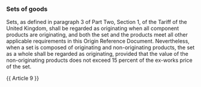 ### Sets of goods

Sets, as defined in paragraph 3 of Part Two, Section 1, of the Tariff of the United Kingdom, shall be regarded as originating when all component products are originating, and both the set and the products meet all other applicable requirements in this Origin Reference Document. Nevertheless, when a set is composed of originating and non-originating products, the set as a whole shall be regarded as originating, provided that the value of the non-originating products does not exceed 15 percent of the ex-works price of the set.

{{ Article 9 }}
